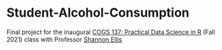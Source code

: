 # Student-Alcohol-Consumption

Final project for the inaugural [COGS 137: Practical Data Science in R](https://cogs137.github.io/website/) (Fall 2021) class with Professor [Shannon Ellis](http://www.shanellis.com)
